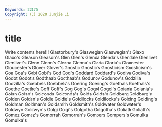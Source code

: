 ```yaml
---
Keywords: 22175
Copyright: (C) 2020 Junjie Li
---
```


# title

Write contents here!!!
Glastonbury's 
Glaswegian 
Glaswegian's 
Glaxo 
Glaxo's 
Gleason
Gleason's 
Glen 
Glen's 
Glenda 
Glenda's 
Glendale 
Glenlivet 
Glenlivet's 
Glenn 
Glenn's
Glenna 
Glenna's 
Gloria 
Gloria's 
Gloucester 
Gloucester's 
Glover 
Glover's 
Gnostic 
Gnostic's
Gnosticism 
Gnosticism's 
Goa 
Goa's 
Gobi 
Gobi's 
God 
God's 
Goddard 
Goddard's
Godiva 
Godiva's 
Godot 
Godot's 
Godthaab 
Godthaab's 
Godunov 
Godunov's 
Godzilla 
Godzilla's
Goebbels 
Goebbels's 
Goering 
Goering's 
Goethals 
Goethals's 
Goethe 
Goethe's 
Goff 
Goff's
Gog 
Gog's 
Gogol 
Gogol's 
Goiania 
Goiania's 
Golan 
Golan's 
Golconda 
Golconda's
Golda 
Golda's 
Goldberg 
Goldberg's 
Golden 
Golden's 
Goldie 
Goldie's 
Goldilocks 
Goldilocks's
Golding 
Golding's 
Goldman 
Goldman's 
Goldsmith 
Goldsmith's 
Goldwater 
Goldwater's 
Goldwyn 
Goldwyn's
Golgi 
Golgi's 
Golgotha 
Golgotha's 
Goliath 
Goliath's 
Gomez 
Gomez's 
Gomorrah 
Gomorrah's
Gompers 
Gompers's 
Gomulka 
Gomulka's 
